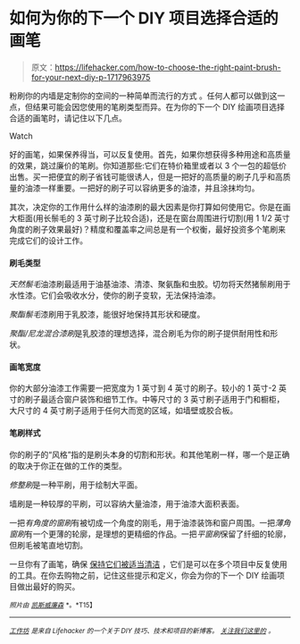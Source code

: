 # 如何为你的下一个 DIY 项目选择合适的画笔

> 原文：<https://lifehacker.com/how-to-choose-the-right-paint-brush-for-your-next-diy-p-1717963975>

粉刷你的内墙是定制你的空间的一种简单而流行的方式 。任何人都可以做到这一点，但结果可能会因您使用的笔刷类型而异。在为你的下一个 DIY 绘画项目选择合适的画笔时，请记住以下几点。

Watch

好的画笔，如果保养得当，可以反复使用。首先，如果你想获得多种用途和高质量的效果，跳过廉价的笔刷。你知道那些:它们在特价箱里或者以 3 个一包的超低价出售。买一把便宜的刷子省钱可能很诱人，但是一把好的高质量的刷子几乎和高质量的油漆一样重要。一把好的刷子可以容纳更多的油漆，并且涂抹均匀。

其次，决定你的工作用什么样的油漆刷的最大因素是你打算如何使用它。你是在画大柜面(用长鬃毛的 3 英寸刷子比较合适)，还是在窗台周围进行切割(用 1 1/2 英寸角度的刷子效果最好)？精度和覆盖率之间总是有一个权衡，最好投资多个笔刷来完成它们的设计工作。

#### 刷毛类型

*天然鬃毛*油漆刷最适用于油基油漆、清漆、聚氨酯和虫胶。切勿将天然猪鬃刷用于水性漆。它们会吸收水分，使你的刷子变软，无法保持油漆。

*聚酯鬃毛*漆刷用于乳胶漆，能很好地保持其形状和硬度。

*聚酯/尼龙混合漆刷*是乳胶漆的理想选择，混合刷毛为你的刷子提供耐用性和形状。

#### 画笔宽度

你的大部分油漆工作需要一把宽度为 1 英寸到 4 英寸的刷子。较小的 1 英寸-2 英寸的刷子最适合窗户装饰和细节工作。中等尺寸的 3 英寸刷子适用于门和橱柜，大尺寸的 4 英寸刷子适用于任何大而宽的区域，如墙壁或胶合板。

#### 笔刷样式

你的刷子的“风格”指的是刷头本身的切割和形状。和其他笔刷一样，哪一个是正确的取决于你正在做的工作的类型。

*修整刷*是一种平刷，用于绘制大平面。

墙刷是一种较厚的平刷，可以容纳大量油漆，用于油漆大面积表面。

一把*有角度的窗刷*有被切成一个角度的刚毛，用于油漆装饰和窗户周围。一把*薄角窗刷*有一个更薄的轮廓，是理想的更精细的作品。一把*平窗刷*保留了纤细的轮廓，但刷毛被笔直地切割。

一旦你有了画笔，确保 [保持它们被适当清洁](https://lifehacker.com/the-best-way-to-clean-a-paint-brush-with-the-least-amou-1695431701) ，它们是可以在多个项目中反复使用的工具。在你去购物之前，记住这些提示和定义，你会为你的下一个 DIY 绘画项目做出最好的购买。

<small>*照片由*</small> [<small>*凯斯威廉森*</small>](https://www.flickr.com/photos/elwillo/6963807991/in/photolist-8VPN7u-bBnkv2-bkbuNz) <small>*。*T15】</small>

* * *

[*<small>工作坊</small>*](http://workshop.lifehacker.com/) *<small>是来自 Lifehacker 的一个关于 DIY 技巧、技术和项目的新博客。</small>* [*<small>关注我们这里的</small>*](https://twitter.com/WorkshopLH) <small>*。*</small>